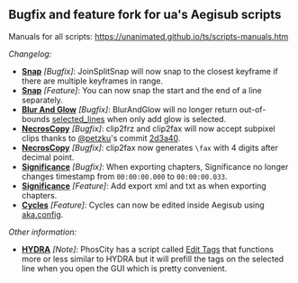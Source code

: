 ## Bugfix and feature fork for ua's Aegisub scripts  

Manuals for all scripts: https://unanimated.github.io/ts/scripts-manuals.htm  

*Changelog:*  

* **[Snap](https://unanimated.github.io/ts/scripts-manuals.htm?#snap)** *\[Bugfix\]*: JoinSplitSnap will now snap to the closest keyframe if there are multiple keyframes in range.  
* **[Snap](https://unanimated.github.io/ts/scripts-manuals.htm?#snap)** *\[Feature\]*: You can now snap the start and the end of a line separately.  
* **[Blur And Glow](https://unanimated.github.io/ts/scripts-manuals.htm?#blurglow)** *\[Bugfix\]*: BlurAndGlow will no longer return out-of-bounds [selected_lines](https://web.archive.org/http://docs.aegisub.org/3.2/Automation/Lua/Registration/#macro-processing-function) when only add glow is selected.  
* **[NecrosCopy](https://unanimated.github.io/ts/scripts-manuals.htm#necroscopy)** *\[Bugfix\]*: clip2frz and clip2fax will now accept subpixel clips thanks to [@petzku](https://github.com/petzku)'s commit [2d3a40](../../commit/2d3a400911c45b90b0a20d388332e4702e302c4f).  
* **[NecrosCopy](https://unanimated.github.io/ts/scripts-manuals.htm#necroscopy)** *\[Bugfix\]*: clip2fax now generates `\fax` with 4 digits after decimal point.  
* **[Significance](https://unanimated.github.io/ts/scripts-manuals.htm?#import)** *\[Bugfix\]*: When exporting chapters, Significance no longer changes timestamp from `00:00:00.000` to `00:00:00.033`.  
* **[Significance](https://unanimated.github.io/ts/scripts-manuals.htm?#import)** *\[Feature\]*: Add export xml and txt as when exporting chapters.  
* **[Cycles](https://unanimated.github.io/ts/scripts-manuals.htm?#cycle)** *\[Feature\]*: Cycles can now be edited inside Aegisub using [aka.config](https://github.com/Akatmks/Akatsumekusa-Aegisub-Scripts).  

*Other information:*

* **[HYDRA](https://unanimated.github.io/ts/scripts-manuals.htm#hydra)** *\[Note\]*: PhosCity has a script called [Edit Tags](https://github.com/PhosCity/Aegisub-Scripts/#edit-tags) that functions more or less similar to HYDRA but it will prefill the tags on the selected line when you open the GUI which is pretty convenient.  
